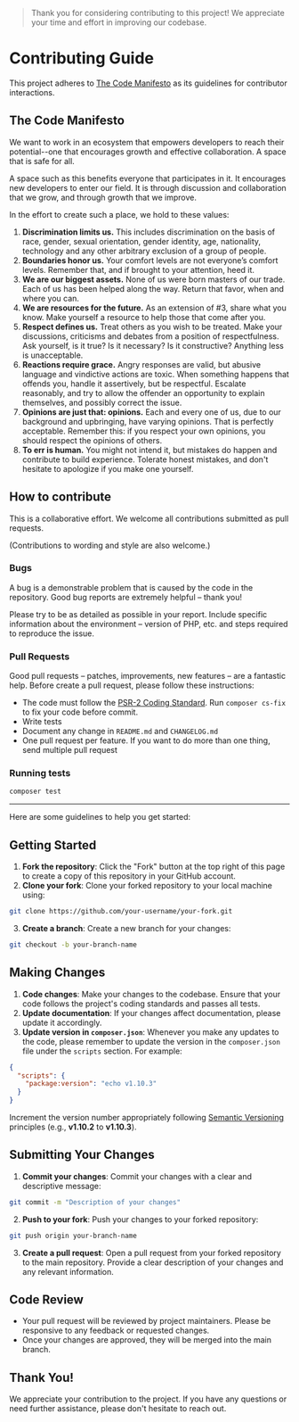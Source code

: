 > Thank you for considering contributing to this project! We appreciate your time and effort in improving our codebase.

# Contributing Guide

This project adheres to [The Code Manifesto](http://codemanifesto.com) as its guidelines for contributor interactions.

## The Code Manifesto

We want to work in an ecosystem that empowers developers to reach their potential--one that encourages growth and
effective collaboration. A space that is safe for all.

A space such as this benefits everyone that participates in it. It encourages new developers to enter our field. It is
through discussion and collaboration that we grow, and through growth that we improve.

In the effort to create such a place, we hold to these values:

1. **Discrimination limits us.** This includes discrimination on the basis of race, gender, sexual orientation, gender
   identity, age, nationality, technology and any other arbitrary exclusion of a group of people.
2. **Boundaries honor us.** Your comfort levels are not everyone’s comfort levels. Remember that, and if brought to your
   attention, heed it.
3. **We are our biggest assets.** None of us were born masters of our trade. Each of us has been helped along the way.
   Return that favor, when and where you can.
4. **We are resources for the future.** As an extension of #3, share what you know. Make yourself a resource to help
   those that come after you.
5. **Respect defines us.** Treat others as you wish to be treated. Make your discussions, criticisms and debates from a
   position of respectfulness. Ask yourself, is it true? Is it necessary? Is it constructive? Anything less is
   unacceptable.
6. **Reactions require grace.** Angry responses are valid, but abusive language and vindictive actions are toxic. When
   something happens that offends you, handle it assertively, but be respectful. Escalate reasonably, and try to allow
   the offender an opportunity to explain themselves, and possibly correct the issue.
7. **Opinions are just that: opinions.** Each and every one of us, due to our background and upbringing, have varying
   opinions. That is perfectly acceptable. Remember this: if you respect your own opinions, you should respect the
   opinions of others.
8. **To err is human.** You might not intend it, but mistakes do happen and contribute to build experience. Tolerate
   honest mistakes, and don't hesitate to apologize if you make one yourself.

## How to contribute

This is a collaborative effort. We welcome all contributions submitted as pull requests.

(Contributions to wording and style are also welcome.)

### Bugs

A bug is a demonstrable problem that is caused by the code in the repository. Good bug reports are extremely helpful –
thank you!

Please try to be as detailed as possible in your report. Include specific information about the environment – version of
PHP, etc. and steps required to reproduce the issue.

### Pull Requests

Good pull requests – patches, improvements, new features – are a fantastic help. Before create a pull request, please
follow these instructions:

* The code must follow
  the [PSR-2 Coding Standard](https://github.com/php-fig/fig-standards/blob/master/accepted/PSR-2-coding-style-guide.md).
  Run `composer cs-fix` to fix your code before commit.
* Write tests
* Document any change in `README.md` and `CHANGELOG.md`
* One pull request per feature. If you want to do more than one thing, send multiple pull request

### Running tests

```sh
composer test
```

---

Here are some guidelines to help you get started:

## Getting Started

1. **Fork the repository**: Click the "Fork" button at the top right of this page to create a copy of this repository in
   your GitHub account.
2. **Clone your fork**: Clone your forked repository to your local machine using:

```sh
git clone https://github.com/your-username/your-fork.git
```

3. **Create a branch**: Create a new branch for your changes:

```sh
git checkout -b your-branch-name
```

## Making Changes

1. **Code changes**: Make your changes to the codebase. Ensure that your code follows the project's coding standards and
   passes all tests.
2. **Update documentation**: If your changes affect documentation, please update it accordingly.
3. **Update version in `composer.json`**: Whenever you make any updates to the code, please remember to update the
   version in the `composer.json` file under the `scripts` section. For example:

```json
{
  "scripts": {
    "package:version": "echo v1.10.3"
  }
}
```

Increment the version number appropriately following [Semantic Versioning](https://semver.org/spec/v2.0.0.html)
principles (e.g., **v1.10.2** to **v1.10.3**).

## Submitting Your Changes

1. **Commit your changes**: Commit your changes with a clear and descriptive message:

```sh
git commit -m "Description of your changes"
```

2. **Push to your fork**: Push your changes to your forked repository:

```sh
git push origin your-branch-name
```

3. **Create a pull request**: Open a pull request from your forked repository to the main repository. Provide a clear
   description of your changes and any relevant information.

## Code Review

- Your pull request will be reviewed by project maintainers. Please be responsive to any feedback or requested changes.
- Once your changes are approved, they will be merged into the main branch.

## Thank You!

We appreciate your contribution to the project. If you have any questions or need further assistance, please don't
hesitate to reach out.

